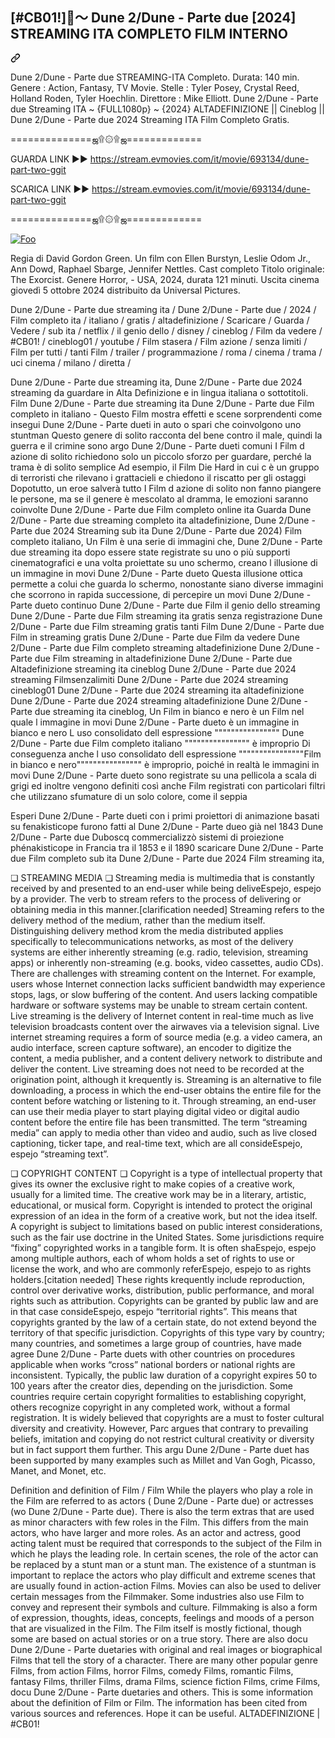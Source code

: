 <article class="markdown-body entry-content container-lg f5" itemprop="text"><div class="markdown-heading" dir="auto"><h2 class="heading-element" dir="auto">[#CB01!]👀～ Dune 2/Dune - Parte due [2024] STREAMING ITA COMPLETO FILM INTERNO</h2><a id="user-content-#CB01!--dune-2-2024-streaming-ita-completo-film-interno" class="anchor" aria-label="Permalink: [#CB01!]👀～ Dune 2/Dune - Parte due [2024] STREAMING ITA COMPLETO FILM INTERNO" href="##CB01!--dune-2-2024-streaming-ita-completo-film-interno"><svg class="octicon octicon-link" viewBox="0 0 16 16" version="1.1" width="16" height="16" aria-hidden="true"><path d="m7.775 3.275 1.25-1.25a3.5 3.5 0 1 1 4.95 4.95l-2.5 2.5a3.5 3.5 0 0 1-4.95 0 .751.751 0 0 1 .018-1.042.751.751 0 0 1 1.042-.018 1.998 1.998 0 0 0 2.83 0l2.5-2.5a2.002 2.002 0 0 0-2.83-2.83l-1.25 1.25a.751.751 0 0 1-1.042-.018.751.751 0 0 1-.018-1.042Zm-4.69 9.64a1.998 1.998 0 0 0 2.83 0l1.25-1.25a.751.751 0 0 1 1.042.018.751.751 0 0 1 .018 1.042l-1.25 1.25a3.5 3.5 0 1 1-4.95-4.95l2.5-2.5a3.5 3.5 0 0 1 4.95 0 .751.751 0 0 1-.018 1.042.751.751 0 0 1-1.042.018 1.998 1.998 0 0 0-2.83 0l-2.5 2.5a1.998 1.998 0 0 0 0 2.83Z"></path></svg></a></div>
<p dir="auto">Dune 2/Dune - Parte due STREAMING-ITA Completo. Durata: 140 min. Genere : Action, Fantasy, TV Movie. Stelle : Tyler Posey, Crystal Reed, Holland Roden, Tyler Hoechlin. Direttore : Mike Elliott. Dune 2/Dune - Parte due Streaming ITA ~ {FULL1080p} ~ {2024} ALTADEFINIZIONE || Cineblog || Dune 2/Dune - Parte due 2024 Streaming ITA Film Completo Gratis.</p>
<p dir="auto">==============ஜ۩۞۩ஜ=============</p>
<p dir="auto">GUARDA LINK ►► <a href="https://stream.evmovies.com/it/movie/693134/dune-part-two-ggit" rel="nofollow">https://stream.evmovies.com/it/movie/693134/dune-part-two-ggit</a></p>
<p dir="auto">SCARICA LINK ►► <a href="https://stream.evmovies.com/it/movie/693134/dune-part-two-ggit" rel="nofollow">https://stream.evmovies.com/it/movie/693134/dune-part-two-ggit</a></p>
<p dir="auto">==============ஜ۩۞۩ஜ=============</p>
<p dir="auto"><a href="https://stream.evmovies.com/it/movie/693134/dune-part-two-ggit" rel="nofollow"><img src="https://camo.githubusercontent.com/917e6ed5c302499242165dcc02bdbce85c075fd21b35918eb9c0b771855261b8/68747470733a2f2f7374617469632e7769787374617469632e636f6d2f6d656469612f6232343966395f61646163386637306662336634356238383639313639366337376465313866337e6d76322e676966" alt="Foo" style="max-width: 100%;"></a></p>
<p dir="auto">Regia di David Gordon Green. Un film con Ellen Burstyn, Leslie Odom Jr., Ann Dowd, Raphael Sbarge, Jennifer Nettles. Cast completo Titolo originale: The Exorcist. Genere Horror, - USA, 2024, durata 121 minuti. Uscita cinema giovedì 5 ottobre 2024 distribuito da Universal Pictures.</p>
<p dir="auto">Dune 2/Dune - Parte due streaming ita / Dune 2/Dune - Parte due / 2024 / Film completo ita / italiano / gratis / altadefinizione / Scaricare / Guarda / Vedere / sub ita / netflix / il genio dello / disney / cineblog / Film da vedere / #CB01! / cineblog01 / youtube / Film stasera / Film azione / senza limiti / Film per tutti / tanti Film / trailer / programmazione / roma / cinema / trama / uci cinema / milano / diretta /</p>
<p dir="auto">Dune 2/Dune - Parte due streaming ita, Dune 2/Dune - Parte due 2024 streaming da guardare in Alta Definizione e in lingua italiana o sottotitoli. Film Dune 2/Dune - Parte due streaming ita Dune 2/Dune - Parte due Film completo in italiano - Questo Film mostra effetti e scene sorprendenti come insegui Dune 2/Dune - Parte dueti in auto o spari che coinvolgono uno stuntman Questo genere di solito racconta del bene contro il male, quindi la guerra e il crimine sono argo Dune 2/Dune - Parte dueti comuni I Film d azione di solito richiedono solo un piccolo sforzo per guardare, perché la trama è di solito semplice Ad esempio, il Film Die Hard in cui c è un gruppo di terroristi che rilevano i grattacieli e chiedono il riscatto per gli ostaggi Dopotutto, un eroe salverà tutto I Film d azione di solito non fanno piangere le persone, ma se il genere è mescolato al dramma, le emozioni saranno coinvolte Dune 2/Dune - Parte due Film completo online ita Guarda Dune 2/Dune - Parte due streaming completo ita altadefinizione, Dune 2/Dune - Parte due 2024 Streaming sub ita Dune 2/Dune - Parte due 2024) Film completo italiano, Un Film è una serie di immagini che, Dune 2/Dune - Parte due streaming ita dopo essere state registrate su uno o più supporti cinematografici e una volta proiettate su uno schermo, creano l illusione di un immagine in movi Dune 2/Dune - Parte dueto Questa illusione ottica permette a colui che guarda lo schermo, nonostante siano diverse immagini che scorrono in rapida successione, di percepire un movi Dune 2/Dune - Parte dueto continuo Dune 2/Dune - Parte due Film il genio dello streaming Dune 2/Dune - Parte due Film streaming ita gratis senza registrazione Dune 2/Dune - Parte due Film streaming gratis tanti Film Dune 2/Dune - Parte due Film in streaming gratis Dune 2/Dune - Parte due Film da vedere Dune 2/Dune - Parte due Film completo streaming altadefinizione Dune 2/Dune - Parte due Film streaming in altadefinizione Dune 2/Dune - Parte due Altadefinizione streaming ita cineblog Dune 2/Dune - Parte due 2024 streaming Filmsenzalimiti Dune 2/Dune - Parte due 2024 streaming cineblog01 Dune 2/Dune - Parte due 2024 streaming ita altadefinizione Dune 2/Dune - Parte due 2024 streaming altadefinizione Dune 2/Dune - Parte due streaming ita cineblog, Un Film in bianco e nero è un Film nel quale l immagine in movi Dune 2/Dune - Parte dueto è un immagine in bianco e nero L uso consolidato dell espressione """""""""""""""" Dune 2/Dune - Parte due Film completo italiano """""""""""""""" è improprio Di conseguenza anche l uso consolidato dell espressione """"""""""""""""Film in bianco e nero"""""""""""""""" è improprio, poiché in realtà le immagini in movi Dune 2/Dune - Parte dueto sono registrate su una pellicola a scala di grigi ed inoltre vengono definiti così anche Film registrati con particolari filtri che utilizzano sfumature di un solo colore, come il seppia</p>
<p dir="auto">Esperi Dune 2/Dune - Parte dueti con i primi proiettori di animazione basati su fenakisticope furono fatti al Dune 2/Dune - Parte dueo già nel 1843 Dune 2/Dune - Parte due Duboscq commercializzò sistemi di proiezione phénakisticope in Francia tra il 1853 e il 1890 scaricare Dune 2/Dune - Parte due Film completo sub ita Dune 2/Dune - Parte due 2024 Film streaming ita,</p>
<p dir="auto">❏ STREAMING MEDIA ❏ Streaming media is multimedia that is constantly received by and presented to an end-user while being deliveEspejo, espejo by a provider. The verb to stream refers to the process of delivering or obtaining media in this manner.[clarification needed] Streaming refers to the delivery method of the medium, rather than the medium itself. Distinguishing delivery method krom the media distributed applies specifically to telecommunications networks, as most of the delivery systems are either inherently streaming (e.g. radio, television, streaming apps) or inherently non-streaming (e.g. books, video cassettes, audio CDs). There are challenges with streaming content on the Internet. For example, users whose Internet connection lacks sufficient bandwidth may experience stops, lags, or slow buffering of the content. And users lacking compatible hardware or software systems may be unable to stream certain content. Live streaming is the delivery of Internet content in real-time much as live television broadcasts content over the airwaves via a television signal. Live internet streaming requires a form of source media (e.g. a video camera, an audio interface, screen capture software), an encoder to digitize the content, a media publisher, and a content delivery network to distribute and deliver the content. Live streaming does not need to be recorded at the origination point, although it krequently is. Streaming is an alternative to file downloading, a process in which the end-user obtains the entire file for the content before watching or listening to it. Through streaming, an end-user can use their media player to start playing digital video or digital audio content before the entire file has been transmitted. The term “streaming media” can apply to media other than video and audio, such as live closed captioning, ticker tape, and real-time text, which are all consideEspejo, espejo “streaming text”.</p>
<p dir="auto">❏ COPYRIGHT CONTENT ❏ Copyright is a type of intellectual property that gives its owner the exclusive right to make copies of a creative work, usually for a limited time. The creative work may be in a literary, artistic, educational, or musical form. Copyright is intended to protect the original expression of an idea in the form of a creative work, but not the idea itself. A copyright is subject to limitations based on public interest considerations, such as the fair use doctrine in the United States. Some jurisdictions require “fixing” copyrighted works in a tangible form. It is often shaEspejo, espejo among multiple authors, each of whom holds a set of rights to use or license the work, and who are commonly referEspejo, espejo to as rights holders.[citation needed] These rights krequently include reproduction, control over derivative works, distribution, public performance, and moral rights such as attribution. Copyrights can be granted by public law and are in that case consideEspejo, espejo “territorial rights”. This means that copyrights granted by the law of a certain state, do not extend beyond the territory of that specific jurisdiction. Copyrights of this type vary by country; many countries, and sometimes a large group of countries, have made agree Dune 2/Dune - Parte duets with other countries on procedures applicable when works “cross” national borders or national rights are inconsistent. Typically, the public law duration of a copyright expires 50 to 100 years after the creator dies, depending on the jurisdiction. Some countries require certain copyright formalities to establishing copyright, others recognize copyright in any completed work, without a formal registration. It is widely believed that copyrights are a must to foster cultural diversity and creativity. However, Parc argues that contrary to prevailing beliefs, imitation and copying do not restrict cultural creativity or diversity but in fact support them further. This argu Dune 2/Dune - Parte duet has been supported by many examples such as Millet and Van Gogh, Picasso, Manet, and Monet, etc.</p>
<p dir="auto">Definition and definition of Film / Film While the players who play a role in the Film are referred to as actors ( Dune 2/Dune - Parte due) or actresses (wo Dune 2/Dune - Parte due). There is also the term extras that are used as minor characters with few roles in the Film. This differs from the main actors, who have larger and more roles. As an actor and actress, good acting talent must be required that corresponds to the subject of the Film in which he plays the leading role. In certain scenes, the role of the actor can be replaced by a stunt man or a stunt man. The existence of a stuntman is important to replace the actors who play difficult and extreme scenes that are usually found in action-action Films. Movies can also be used to deliver certain messages from the Filmmaker. Some industries also use Film to convey and represent their symbols and culture. Filmmaking is also a form of expression, thoughts, ideas, concepts, feelings and moods of a person that are visualized in the Film. The Film itself is mostly fictional, though some are based on actual stories or on a true story. There are also docu Dune 2/Dune - Parte duetaries with original and real images or biographical Films that tell the story of a character. There are many other popular genre Films, from action Films, horror Films, comedy Films, romantic Films, fantasy Films, thriller Films, drama Films, science fiction Films, crime Films, docu Dune 2/Dune - Parte duetaries and others. This is some information about the definition of Film or Film. The information has been cited from various sources and references. Hope it can be useful. ALTADEFINIZIONE | #CB01!</p>
</article>
